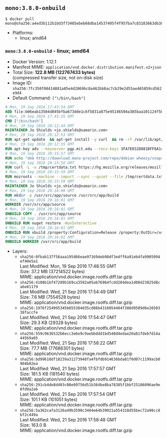 ## `mono:3.8.0-onbuild`

```console
$ docker pull mono@sha256:a4ed3b112b1bd3f73485ebeb68dba14537405f4f957ba7c83183663db387b6e6
```

-	Platforms:
	-	linux; amd64

### `mono:3.8.0-onbuild` - linux; amd64

-	Docker Version: 1.12.1
-	Manifest MIME: `application/vnd.docker.distribution.manifest.v2+json`
-	Total Size: **122.8 MB (122767433 bytes)**  
	(compressed transfer size, not on-disk size)
-	Image ID: `sha256:7fc350f08414881a85e4d2069bc8a462bb8ac7cb29e2d55ae465859cd562e9d4`
-	Default Command: `["\/bin\/bash"]`

```dockerfile
# Mon, 19 Sep 2016 17:43:34 GMT
ADD file:b06eab13504d045bfba673dde1c6f5831a875e95146504a385baa101124f58f5 in / 
# Mon, 19 Sep 2016 17:43:35 GMT
CMD ["/bin/bash"]
# Mon, 19 Sep 2016 20:12:44 GMT
MAINTAINER Jo Shields <jo.shields@xamarin.com>
# Mon, 19 Sep 2016 20:12:53 GMT
RUN apt-get update 	&& apt-get install -y curl 	&& rm -rf /var/lib/apt/lists/*
# Mon, 19 Sep 2016 20:12:55 GMT
RUN apt-key adv --keyserver pgp.mit.edu --recv-keys 3FA7E0328081BFF6A14DA29AA6A19B38D3D831EF
# Mon, 19 Sep 2016 20:15:57 GMT
RUN echo "deb http://download.mono-project.com/repo/debian wheezy/snapshots/3.8.0 main" > /etc/apt/sources.list.d/mono-xamarin.list         && echo "deb http://download.mono-project.com/repo/debian 38-security main" >> /etc/apt/sources.list.d/mono-xamarin.list 	&& apt-get update 	&& apt-get install -y mono-devel fsharp mono-vbnc nuget 	&& rm -rf /var/lib/apt/lists/*
# Mon, 19 Sep 2016 20:15:58 GMT
RUN curl -L -o /tmp/certdata.txt https://hg.mozilla.org/releases/mozilla-release/raw-file/5d447d9abfdf/security/nss/lib/ckfw/builtins/certdata.txt
# Mon, 19 Sep 2016 20:15:59 GMT
RUN mozroots --machine --import --sync --quiet --file /tmp/certdata.txt
# Mon, 19 Sep 2016 20:15:59 GMT
MAINTAINER Jo Shields <jo.shields@xamarin.com>
# Mon, 19 Sep 2016 20:16:00 GMT
RUN mkdir -p /usr/src/app/source /usr/src/app/build
# Mon, 19 Sep 2016 20:16:01 GMT
WORKDIR /usr/src/app/source
# Mon, 19 Sep 2016 20:16:01 GMT
ONBUILD COPY . /usr/src/app/source
# Mon, 19 Sep 2016 20:16:01 GMT
ONBUILD RUN nuget restore -NonInteractive
# Mon, 19 Sep 2016 20:16:01 GMT
ONBUILD RUN xbuild /property:Configuration=Release /property:OutDir=/usr/src/app/build/
# Mon, 19 Sep 2016 20:16:02 GMT
ONBUILD WORKDIR /usr/src/app/build
```

-	Layers:
	-	`sha256:0fbab137f56aaa195d66eae971694eb98df3e4ff6a91eb4fa9905994ef40e5a1`  
		Last Modified: Mon, 19 Sep 2016 17:48:55 GMT  
		Size: 37.2 MB (37214522 bytes)  
		MIME: application/vnd.docker.image.rootfs.diff.tar.gzip
	-	`sha256:4108b1bf47289b169ca3592a05ab76964fcdd284dea1d08d23825d8ca6e81179`  
		Last Modified: Wed, 21 Sep 2016 17:54:49 GMT  
		Size: 7.6 MB (7554528 bytes)  
		MIME: application/vnd.docker.image.rootfs.diff.tar.gzip
	-	`sha256:1976f254995345b055384d35cd86b4316054404f380d9509d6e1650338faccfe`  
		Last Modified: Wed, 21 Sep 2016 17:54:47 GMT  
		Size: 29.3 KB (29328 bytes)  
		MIME: application/vnd.docker.image.rootfs.diff.tar.gzip
	-	`sha256:559c9636532b6ecc3e6e9c9aebbddd1bd540d4edae20a81fdeb7d14a445b9a65`  
		Last Modified: Wed, 21 Sep 2016 17:58:22 GMT  
		Size: 77.7 MB (77686301 bytes)  
		MIME: application/vnd.docker.image.rootfs.diff.tar.gzip
	-	`sha256:bd99610df18239a31273948fa4fbfdb914636bda81f0d07c1199acb0904b02ea`  
		Last Modified: Wed, 21 Sep 2016 17:57:57 GMT  
		Size: 181.5 KB (181540 bytes)  
		MIME: application/vnd.docker.image.rootfs.diff.tar.gzip
	-	`sha256:291cb4de8d403c08e89756d51b364be8ba78385f1bbf25186096ae9e0fd9a2a6`  
		Last Modified: Wed, 21 Sep 2016 17:57:54 GMT  
		Size: 101.1 KB (101051 bytes)  
		MIME: application/vnd.docker.image.rootfs.diff.tar.gzip
	-	`sha256:5a362cafa3126a49b3590c3404e64b39021a554318d55bec72a90cc8bf2c449a`  
		Last Modified: Wed, 21 Sep 2016 17:58:48 GMT  
		Size: 163.0 B  
		MIME: application/vnd.docker.image.rootfs.diff.tar.gzip
